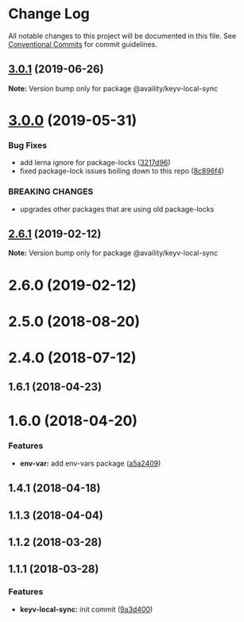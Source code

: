 # Change Log

All notable changes to this project will be documented in this file.
See [Conventional Commits](https://conventionalcommits.org) for commit guidelines.

## [3.0.1](https://github.com/availity/sdk-js/compare/@availity/keyv-local-sync@3.0.0...@availity/keyv-local-sync@3.0.1) (2019-06-26)

**Note:** Version bump only for package @availity/keyv-local-sync





# [3.0.0](https://github.com/availity/sdk-js/compare/@availity/keyv-local-sync@2.6.1...@availity/keyv-local-sync@3.0.0) (2019-05-31)


### Bug Fixes

* add lerna ignore for package-locks ([3217d96](https://github.com/availity/sdk-js/commit/3217d96))
* fixed package-lock issues boiling down to this repo ([8c896f4](https://github.com/availity/sdk-js/commit/8c896f4))


### BREAKING CHANGES

* upgrades other packages that are using old package-locks





## [2.6.1](https://github.com/availity/sdk-js/compare/@availity/keyv-local-sync@2.6.0...@availity/keyv-local-sync@2.6.1) (2019-02-12)

**Note:** Version bump only for package @availity/keyv-local-sync





# 2.6.0 (2019-02-12)



# 2.5.0 (2018-08-20)



# 2.4.0 (2018-07-12)



## 1.6.1 (2018-04-23)



# 1.6.0 (2018-04-20)


### Features

* **env-var:** add env-vars package ([a5a2409](https://github.com/availity/sdk-js/commit/a5a2409))



## 1.4.1 (2018-04-18)



## 1.1.3 (2018-04-04)



## 1.1.2 (2018-03-28)



## 1.1.1 (2018-03-28)


### Features

* **keyv-local-sync:** init commit ([9a3d400](https://github.com/availity/sdk-js/commit/9a3d400))
